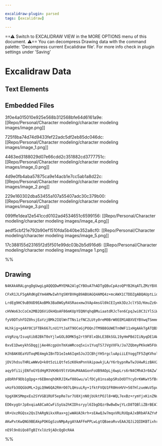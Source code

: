 ```yaml
---

excalidraw-plugin: parsed
tags: [excalidraw]

---
```

==⚠  Switch to EXCALIDRAW VIEW in the MORE OPTIONS menu of this document. ⚠== You can decompress Drawing data with the command palette: 'Decompress current Excalidraw file'. For more info check in plugin settings under 'Saving'


# Excalidraw Data
## Text Elements
## Embedded Files
3f0e4a015010e925e568b312568bfe64d6161a9e: [[Repo/Personal/Character modeling/character modeling images/image.png]]

725f8ba74d74d9433fef22adc5df2eb85dc046dc: [[Repo/Personal/Character modeling/character modeling images/image_1.png]]

4463ed3188029d07e66cdd2c351882cd3777751c: [[Repo/Personal/Character modeling/character modeling images/image_0.png]]

4d9e0fb4aba57875ca9e14acb1e7cc5ab1a8d22c: [[Repo/Personal/Character modeling/character modeling images/image_2.png]]

229e160302dba53455a107a55407adc30c379b00: [[Repo/Personal/Character modeling/character modeling images/image_3.png]]

099ffe1dea12e541ccd0102ad4534651c6599156: [[Repo/Personal/Character modeling/character modeling images/image_4.png]]

aedf5cbf21e792b90ef1510fda5b40be352a8cf0: [[Repo/Personal/Character modeling/character modeling images/image_5.png]]

17c388155d23165f2d5f501e99dc03b2b5d916d6: [[Repo/Personal/Character modeling/character modeling images/image 1.png]]

%%
## Drawing
```compressed-json
N4KAkARALgngDgUwgLgAQQQDwMYEMA2AlgCYBOuA7hADTgQBuCpAzoQPYB2KqATLZMzYBXUtiRoIACyhQ4zZAHoFAc0JRJQgEYA6bGwC2CgF7N6hbEcK4OCtptbErHALRY8RMpWdx8Q1TdIEfARcZgRmBShcZQUebQBWbQBGGjoghH0EDihmbgBtcDBQMBLoeHF0Qn1opH5SxhZ2LjQAZj5CyAbWTgA5TjFuADYAdgAGHkHRgA4AFim6yEIOYixu

CFxR1JLF5gARdKgEYm4AMwIwhYgSNYBVHgB9ABUAGQ4AMQ4z+mcAWX1CTDDZgABQAUptLidCPh8ABlWDBNaCDxbUrMKCkNgAawQAHUSOpuO1thB0ZicfCYIiJMjrpdMX5JBxwrk0ElLmw4LhsGoYNwkqNRpdrMpqaghR0IJhuM54qNEsMWsMkjNRi0AJzxeIq+aSvloZwtFozbTDKYtKZTJLxS5k7EIADCbHwbFIawx1mYXMC2VRkE03KxygZyyd

LrdEg9HC9uB9UD9EAoBMk3Ba8WGyR4SRaoxmw3VAp4msGl0kCEIymk3DzJclYSO/KmuZz6vGM0uweEcAAksRWag8gBdSHkTK97gcIQw+nCZbM5j9yfTyWaWfEACiwUy2X7Q8uQjgxFwh2ObOGM2Nubzwwm6suRA4WInU/w97Y2Bxp9QZ3wFzrUSgIR+wgRBliWZQEyhYJxwkFoTlGBAZg2a1RgFBB1R4eIEHiQYpk0Fokkw3DNBOBBBhmYhBiSKj

cHVWo63cCoCm2MB2Q6ViOkHQoAF86mKUpYEQNYqhqBMuiaatdRJcTen6CpqJwi0C3iYlSiWFZpQkXAeATQg9gOBs0B/P8SWuCRcQddcAC0fgAJQAaQANUwTRMFBXAfkYTAAEFnXjSFoThBEKlJZ06X/ck8WTIlbQxe1KTFUKURnRl537NiSU5bleX5QVhQ4UUKglElNNQFoRm0XD1WNYZJhmOYVMufVUENGZBm0HgZizKZhhtCL7TDV13XIaNvSy

fyV0DTshFDZ0hsjEaYzjBMk2IQlWnTTNs1zfNC2LUty0reM0BrW0EEM1ABXVEYBVwqTSmmns+3yYdJROUcEBg1Al1fSUQ2INLn2XElVxmjct3G3dXpJA8jxPflzyNQYRnTci70lB8nzQH63w/C7jIQWLjyAtZQMcArIOhT6vwgG94hOPDcHPYhmfVC84IQE4eB4XBiGweJiC5hBNCmAXsFzQY+YTZhGPydiMu2JJOJ4vjJUEkKROUejpKYbpmku5

HLhkjg+g4AY0C1FTBk667LnU1YtJaXT9OCeGjPOQnJTM9B8GUWETn0WF11xHgAAkTgATQBXFdm7Z4HR4ABHSmYQSkLaWOWLIvxNaUzQVSBDiilgqRMLM7+4RK0BtkOS5HlYFy4rShFMUm8gUrnDauJWzlbVqLVQVbb1GUBSmdUEmvZVRiomYVOGLOBrmiN0CjJbxoTAMP2m2bw2Gz0xt9S5VvWsqrW0ZsrSSJIx/lK+DorKsToLbRzXImYBRvKZO

oVgRzq/IsuqXibB2BkT0oYjlwGOL8OMK5g2rt9F8lxQbLE3BkSGL19yHmPBdJIiNyqDE1AWUW94lhYwQcDUoLo8ZfgJkTQCwEybgRTtTNY9VBgtCOARS04x1TEFGMMMigxsDEGIDwbAaZr5f2EUqYYsjtTYGlrLNAzFFYLA4tsLiJReKFH4pAdWwlqhazErrCSJ17qdBMbJM2FQeDT3NOMcq5irjLAdugXAMxnb7FdvjD2dsaZTmYAAISsvEGAsI

0xvE1DweykhSDqgjjAe4KcgpUnTmXaWRcoq5xiv1YuqTS7JVgVXFk/Ja7ZQbmyPKkoW5FUuKVYs2gMKjFbKqcqRYepNRlIMeIUxTSv0HmqY06YF44kGsvaAi0D4TRBlNf6Yy96jVjOvI+0U0DI3alaTC98jrcHNC0BI1prZ9RJPWL8hEHHv1VE4x6vZwFvQ+l9GBJJ/rwKeaUZB4M0E7gwZKWG2Czl4ORuqJsYx54Y1IUDX6JIqGflOL4/8xMGFZ

HJhBAK0EaYUToqME4mgkIBnTD1eIeA6Iqm5JoJICBhjYH5rgcluApiiLEYoggTF5ZqKVholWOi1blAMaJI2lj9YCh/gwQVptzaoHNKLZp0wnH21KuseIniDI0PhaZGm3lsCPAAPKSEllAHgAAre4SRE5QHuAgQ1ABFR46orXJLTgU8KJzMk5xPgXUkmTHU0nSSlYpC5SmSiyvXZqAo27rAKq3OpMpZ5JEqvKJsaZ1TVXiPVFonS2TIw6rmZN8R1R

jDVJhdsuTHRLwWWvQ+k0t5zLLQtfeSzK0kmPnnVAipawkjLA/Y6rbypnRwTwJU4wRizBAV2W5PySTvUgSw7GiDYFzhKbOih/o1yoO3DkCdpQ/lu0uojc011LQahFZjSFuNYXu1/J7F1iLSbIqYWimd6BuYksmDmHgxB8VDPiLgD+uAtSqmGLzcRoxxH5k0IKZlYoVElB/uokomiwDaJKLosoQkJCa21vUQVqZw3G3FRUWY79qq1XDfKtYuBBjKu8

aqy9fi1ijENfoGYEdHgM3VKHbV9ltVGHuM4AAGonFoUB9AOpLj6wpLrs6rN4CMhA3r0AZwTAyf16UykhsbvlQq3Bw2lTlO1SY55cGKimMjDpw9WiEXPuRQi5U00WhFXaUZtaV6TIbdM95sy1zzLrYs5aKzslrJ4BmVsbMFJWiVNabZj9JVGgOThLZdY/5EkHgOgexaSQ3Oeso6GpQp1QNPfOgGi7yFQveauiG3zsuYLhjgwFyoe5D2hRCpdpXIAw

p8bRhF9Db1gQpg+r6EBmnqhOKRJIKwf08Gwu/alfDCy81nsabpSRsDdOTYcyDrKWKwY5fBrlyGeVocqIYzDFjGicG4MMyUeG5LcDGHm+IRpCJ2xcQqpmVGEA7toV7GmFAhDrkwInQgjksiJz4/gGA8Q4DYFxFaqYhrYSifyeJ51aJXXSY9Y5uTYmFO+qKUyYrIrg05UqeGmp2no1ske5VLUN4gurbZk45qbR9k20FFbNM2pjSye8y5+tfmq1Bhrb

vHzFb3OQGbUML+2gLQ9W6QA2RHrO07LQHsuLRy+1fktFVQU1FR0HnHVV+507HlzueWuV5puytgzXegw3MMsE7twezEYmEcxqhIY+Ar0L3znu/Gq1HN6JCML629KmA3cBHBOESkiWZKUYU0K2Tm1oBQnCPPEXFoxNAIDTDzKY2B4Ibbllt9lystGq3VWsegjBHgwFGEIE4oJDzjEINq0YbBBjrkTgoy4+j0PHYTB3EzvSHv8K1BaDURoM2oAwnEN3

VpgX8KSMmpxEu2SYVGB1RUF5epRe7ar7U8XjnN0jbUktPOJl8+WQL7exBz+rymYjxKinZNupbRjr12Okoo8gMp/HAaa5Bp1zE6XRVIZagIG4Dg5aQB5aPpvKLAvbkZTBKbm7FZwGkhJb5wqg4QmbpZYZnb6xygCr4H4ZEjZjVS4TvztpqQuwfYdYmRW4oIVYbotbVb/IIwXiEqyIRbhonosEYw+50FXoB7dZB53oh6Tph40y4LiKWjWgCwDoKRcz

ED0xygUrJp8xqiaA8CaACwFiSyUa2hKIDhsryyl6IbgDQzrBwBwDwjYLcD8TQBliZBrBEA7J1AMCEAIAUCBKeZgzn4ADEI2QRJwqIEA2AIgcY3YhwgcmSARFK8RmGYRER40URGQPh1aXmzmF+vmV+pQ4RpAkR0RbwgU8mX+5ceRyR2QqRMRUmAWMmhQSRBRKR0R8IkUpRz+DR+RhRGQtklcf+qmnRlRUA1R2qQBFSIBTcjR3R+gbwnAUAbwkC0Iz

UR+UxzRGQsx2QsIhARgNikxXRax+gjwWAUA3krh+sEAwQJw7mqxVRLRUQpAJxBRbAFAZYvMXukA+xtxGQ64yw3kTxLxIQNMsYmIVA7hnxwx0RfxIJNeh2EA/0oRMsmIMIfG/IKoJoPSKk3MMwmoE+6aDRiJzo+AEct2qEE8H8aYyoBCjWkARgbABg9hV2BAQgRU2g2JQWY8e2HxQx1RvRcCxWcJa4oRwYJAWxOxyW7hwpxA8ICAcAF2EppAJAPwb

AKwPxtKwQNG9BEAkpPOKGgSzoNMpAygAYAAFFmPPLwLgtQBaeaRvvEAAJQJi2QIDKBTixhrCGkmmpZWlem8A5hWm2kOmck3FQCtH2ijFQBNCLiW4QAwFOkuIKkUxoAoZZBqkXQYjMmXDYBECyloDplCGQAcDTrcB5kchCBQAPgVB5lBl2CGoIDYA5CwiFlwBKkqmFmaDqlwqdbNz1mEDV50n4AMkki94KbpA9nnaZlARQAGAwkVBoHtYan5kXGhA

nE9l9nOiQo8TgBIYxlUz9jADcQgDcRAA
```
%%
